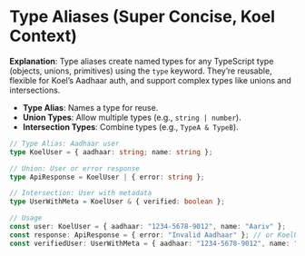 # Type Aliases (Super Concise, Koel Context)
**Explanation**: Type aliases create named types for any TypeScript type (objects, unions, primitives) using the `type` keyword. They’re reusable, flexible for Koel’s Aadhaar auth, and support complex types like unions and intersections.
- **Type Alias**: Names a type for reuse.
- **Union Types**: Allow multiple types (e.g., `string | number`).
- **Intersection Types**: Combine types (e.g., `TypeA & TypeB`).

```typescript
// Type Alias: Aadhaar user
type KoelUser = { aadhaar: string; name: string };

// Union: User or error response
type ApiResponse = KoelUser | { error: string };

// Intersection: User with metadata
type UserWithMeta = KoelUser & { verified: boolean };

// Usage
const user: KoelUser = { aadhaar: "1234-5678-9012", name: "Aariv" };
const response: ApiResponse = { error: "Invalid Aadhaar" }; // or KoelUser
const verifiedUser: UserWithMeta = { aadhaar: "1234-5678-9012", name: "Aariv", verified: true };
```